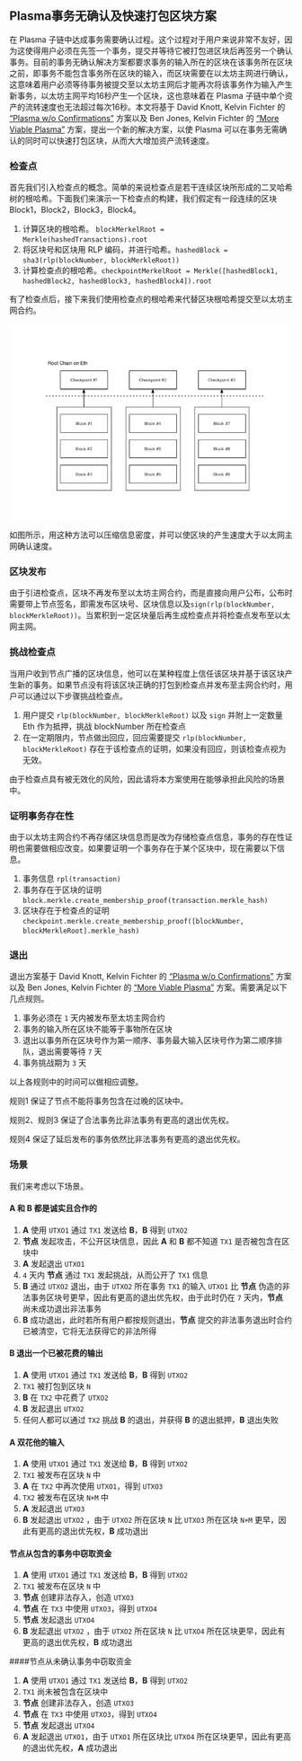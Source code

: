 ## Plasma事务无确认及快速打包区块方案

在 Plasma 子链中达成事务需要确认过程。这个过程对于用户来说非常不友好，因为这使得用户必须在先签一个事务，提交并等待它被打包进区块后再签另一个确认事务。目前的事务无确认解决方案都要求事务的输入所在的区块在该事务所在区块之前，即事务不能包含事务所在区块的输入，而区块需要在以太坊主网进行确认，这意味着用户必须等待事务被提交至以太坊主网后才能再次将该事务作为输入产生新事务，以太坊主网平均16秒产生一个区块，这也意味着在 Plasma 子链中单个资产的流转速度也无法超过每次16秒。本文将基于 David Knott, Kelvin Fichter 的 [“Plasma w/o Confirmations”](https://github.com/omisego/research/blob/master/plasma/plasma-mvp/specifications/no-confirmations.md) 方案以及 Ben Jones, Kelvin Fichter 的 [“More Viable Plasma”](https://ethresear.ch/t/more-viable-plasma/2160) 方案，提出一个新的解决方案，以使 Plasma 可以在事务无需确认的同时可以快速打包区块，从而大大增加资产流转速度。



### 检查点

首先我们引入检查点的概念。简单的来说检查点是若干连续区块所形成的二叉哈希树的根哈希。下面我们来演示一下检查点的构建，我们假定有一段连续的区块 Block1，Block2，Block3，Block4。

1. 计算区块的根哈希。 `blockMerkelRoot = Merkle(hashedTransactions).root`
2. 将区块号和区块用 RLP 编码，并进行哈希。`hashedBlock = sha3(rlp(blockNumber, blockMerkleRoot))`
3. 计算检查点的根哈希。`checkpointMerkelRoot = Merkle([hashedBlock1, hashedBlock2, hashedBlock3, hashedBlock4]).root`

有了检查点后，接下来我们使用检查点的根哈希来代替区块根哈希提交至以太坊主网合约。

![checkpoint](checkpoint.png)

如图所示，用这种方法可以压缩信息密度，并可以使区块的产生速度大于以太网主网确认速度。



### 区块发布

由于引进检查点，区块不再发布至以太坊主网合约，而是直接向用户公布，公布时需要带上节点签名，即需发布区块号、区块信息以及`sign(rlp(blockNumber, blockMerkleRoot))`。当累积到一定区块量后再生成检查点并将检查点发布至以太网主网。



### 挑战检查点

当用户收到节点广播的区块信息，他可以在某种程度上信任该区块并基于该区块产生新的事务。如果节点没有将该区块正确的打包到检查点并发布至主网合约时，用户可以通过以下步骤挑战检查点。

1. 用户提交 `rlp(blockNumber, blockMerkleRoot)` 以及 `sign` 并附上一定数量 Eth 作为抵押，挑战 blockNumber 所在检查点
2. 在一定期限内，节点做出回应，回应需要提交  `rlp(blockNumber, blockMerkleRoot)`  存在于该检查点的证明，如果没有回应，则该检查点视为无效。

由于检查点具有被无效化的风险，因此请将本方案使用在能够承担此风险的场景中。



### 证明事务存在性

由于以太坊主网合约不再存储区块信息而是改为存储检查点信息，事务的存在性证明也需要做相应改变。如果要证明一个事务存在于某个区块中，现在需要以下信息。

1. 事务信息 `rpl(transaction)`
2. 事务存在于区块的证明 `block.merkle.create_membership_proof(transaction.merkle_hash)`
3. 区块存在于检查点的证明 `checkpoint.merkle.create_membership_proof([blockNumber, blockMerkleRoot].merkle_hash)`



### 退出

退出方案基于 David Knott, Kelvin Fichter 的 [“Plasma w/o Confirmations”](https://github.com/omisego/research/blob/master/plasma/plasma-mvp/specifications/no-confirmations.md) 方案以及 Ben Jones, Kelvin Fichter 的 [“More Viable Plasma”](https://ethresear.ch/t/more-viable-plasma/2160) 方案。需要满足以下几点规则。

1. 事务必须在 `1` 天内被发布至太坊主网合约
2. 事务的输入所在区块不能等于事物所在区块
3. 退出以事务所在区块号作为第一顺序、事务最大输入区块号作为第二顺序排队，退出需要等待 `7` 天
4. 事务挑战期为 `3` 天

以上各规则中的时间可以做相应调整。

规则1 保证了节点不能将事务包含在过晚的区块中。

规则2、规则3 保证了合法事务比非法事务有更高的退出优先权。

规则4 保证了延后发布的事务依然比非法事务有更高的退出优先权。



### 场景

我们来考虑以下场景。

#### A 和 B 都是诚实且合作的

1. **A** 使用 `UTXO1` 通过 `TX1` 发送给 **B**，**B** 得到 `UTXO2` 
2. **节点** 发起攻击，不公开区块信息，因此 **A** 和 **B** 都不知道 `TX1` 是否被包含在区块中
3. **A** 发起退出 `UTXO1`
4. `4` 天内 **节点** 通过 `TX1` 发起挑战，从而公开了 `TX1` 信息
5. **B** 通过 `UTXO2` 退出，由于 `UTXO2` 所在事务 `TX1` 的输入 `UTXO1` 比 **节点** 伪造的非法事务区块号更早，因此有更高的退出优先权，由于此时仍在 `7` 天内，**节点** 尚未成功退出非法事务
6. **B** 成功退出，此时若所有用户都按规则退出，**节点** 提交的非法事务退出时合约已被清空，它将无法获得它的非法所得



#### B 退出一个已被花费的输出

1. **A** 使用 `UTXO1` 通过 `TX1` 发送给 **B**，**B** 得到 `UTXO2` 
2. `TX1` 被打包到区块 `N`
3. **B** 在 `TX2` 中花费了 `UTXO2` 
4. **B** 发起退出 `UTXO2` 
5. 任何人都可以通过 `TX2` 挑战 **B** 的退出，并获得 **B** 的退出抵押，**B** 退出失败



#### A 双花他的输入

1. **A** 使用 `UTXO1` 通过 `TX1` 发送给 **B**，**B** 得到 `UTXO2` 
2. `TX1` 被发布在区块 `N` 中
3. **A** 在 `TX2` 中再次使用 `UTXO1`，得到 `UTXO3` 
4. `TX2` 被发布在区块 `N+M` 中
5. **A** 发起退出 `UTXO3` 
6. **B** 发起退出 `UTXO2` ，由于 `UTXO2` 所在区块 `N`  比 `UTXO3` 所在区块 `N+M` 更早，因此有更高的退出优先权，**B** 成功退出



#### 节点从包含的事务中窃取资金

1. **A** 使用 `UTXO1` 通过 `TX1` 发送给 **B**，**B** 得到 `UTXO2` 
2. `TX1` 被发布在区块 `N` 中
3. **节点** 创建非法存入，创造 `UTXO3` 
4. **节点** 在 `TX3` 中使用 `UTXO3`，得到 `UTXO4` 
5. **节点** 发起退出 `UTXO4` 
6. **B** 发起退出 `UTXO2` ，由于 `UTXO2` 所在区块 `N`  比 `UTXO4` 所在区块更早，因此有更高的退出优先权，**B** 成功退出



####节点从未确认事务中窃取资金

1. **A** 使用 `UTXO1` 通过 `TX1` 发送给 **B**，**B** 得到 `UTXO2` 
2. `TX1` 尚未被包含在区块中
3. **节点** 创建非法存入，创造 `UTXO3` 
4. **节点** 在 `TX3` 中使用 `UTXO3`，得到 `UTXO4` 
5. **节点** 发起退出 `UTXO4` 
6. **A** 发起退出 `UTXO1`，由于 `UTXO1` 所在区块比 `UTXO4` 所在区块更早，因此有更高的退出优先权，**A** 成功退出